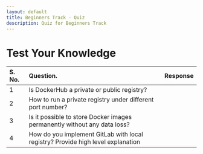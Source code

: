 ```yaml
---
layout: default
title: Beginners Track - Quiz
description: Quiz for Beginners Track
---
```


# Test Your Knowledge


| S. No.   |    Question. |      Response
:--------| :--------------|:---------------|
| 1   | Is DockerHub a private or public registry?| |
| 2   | How to run a private registry under different port number? | |
| 3   | Is it possible to store Docker images permanently without any data loss?| |
| 4   | How do you implement GitLab with local registry? Provide high level explanation | |



